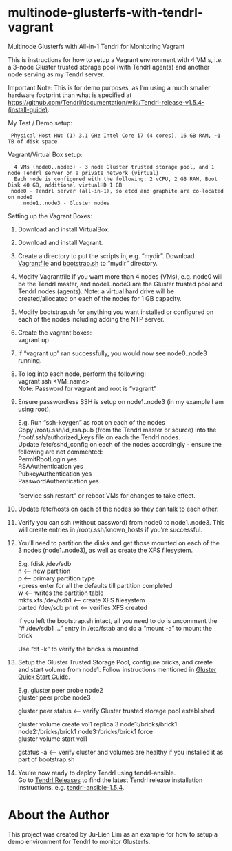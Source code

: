 # multinode-glusterfs-with-tendrl-vagrant
Multinode Glusterfs with All-in-1 Tendrl for Monitoring Vagrant 

This is instructions for how to setup a Vagrant environment with 4 VM's, i.e. a 3-node Gluster trusted storage pool (with Tendrl agents) and another node serving as my Tendrl server.  

Important Note: This is for demo purposes, as I’m using a much smaller hardware footprint than what is specified at https://github.com/Tendrl/documentation/wiki/Tendrl-release-v1.5.4-(install-guide).

My Test / Demo setup:

	 Physical Host HW: (1) 3.1 GHz Intel Core i7 (4 cores), 16 GB RAM, ~1 TB of disk space
	
Vagrant/Virtual Box setup:
   
      4 VMs (node0..node3) - 3 node Gluster trusted storage pool, and 1 node Tendrl server on a private network (virtual)
      Each node is configured with the following: 2 vCPU, 2 GB RAM, Boot Disk 40 GB, additional virtualHD 1 GB
	 node0 - Tendrl server (all-in-1), so etcd and graphite are co-located on node0
         node1..node3 - Gluster nodes

Setting up the Vagrant Boxes:

1. Download and install VirtualBox.

2. Download and install Vagrant.

3. Create a directory to put the scripts in, e.g. “mydir”.  Download [Vagrantfile](https://github.com/julienlim/multinode-glusterfs-with-tendrl-vagrant/blob/master/Vagrantfile) and [bootstrap.sh](https://github.com/julienlim/multinode-glusterfs-with-tendrl-vagrant/blob/master/bootstrap.sh) to “mydir” directory.

4. Modify Vagrantfile if you want more than 4 nodes (VMs), e.g. node0 will be the Tendrl master, and node1..node3 are the Gluster trusted pool and Tendrl nodes (agents).  Note: a virtual hard drive will be created/allocated on each of the nodes for 1 GB capacity.

5. Modify bootstrap.sh for anything you want installed or configured on each of the nodes including adding the NTP server.

6. Create the vagrant boxes: <BR>
        vagrant up

7. If “vagrant up” ran successfully, you would now see node0..node3 running.

8. To log into each node, perform the following: <BR>
        vagrant ssh <VM_name>  <BR>
        Note: Password for vagrant and root is “vagrant”  <BR>
          
9. Ensure passwordless SSH is setup on node1..node3 (in my example I am using root). <BR>

	E.g. Run “ssh-keygen” as root on each of the nodes <BR>
	Copy /root/.ssh/id_rsa.pub (from the Tendrl master or source) into the /root/.ssh/authorized_keys file on each the Tendrl nodes. <BR>
	Update /etc/sshd_config on each of the nodes accordingly - ensure the following are not commented: <BR>
        PermitRootLogin yes  <BR>
        RSAAuthentication yes  <BR>
        PubkeyAuthentication yes  <BR>
        PasswordAuthentication yes  <BR>
          <BR>
	"service ssh restart" or reboot VMs for changes to take effect.  <BR>
  
10. Update /etc/hosts on each of the nodes so they can talk to each other.

11. Verify you can ssh (without password) from node0 to node1..node3.  This will create entries in /root/.ssh/known_hosts if you’re successful.

12. You’ll need to partition the disks and get those mounted on each of the 3 nodes (node1..node3), as well as create the XFS filesystem.

	E.g. fdisk /dev/sdb  <BR>
	 	n 	<— new partition  <BR>
	 	p 	<— primary partition type  <BR>
	 	<press enter for all the defaults till partition completed  <BR>
	 	w	<— writes the partition table  <BR>
	mkfs.xfs /dev/sdb1	<— create XFS filesystem  <BR>
	parted /dev/sdb print	<— verifies XFS created  <BR>
         
	If you left the bootstrap.sh intact, all you need to do is uncomment the “# /dev/sdb1 …” entry in /etc/fstab and do a “mount -a” to mount the brick
         
	Use “df -k” to verify the bricks is mounted  <BR>

13. Setup the Gluster Trusted Storage Pool, configure bricks, and create and start volume from node1.  Follow instructions mentioned in [Gluster Quick Start Guide](https://wiki.centos.org/SpecialInterestGroup/Storage/gluster-Quickstart).

       E.g. 
        gluster peer probe node2  <BR>
	gluster peer probe node3  <BR>
         
	gluster peer status	<— verify Gluster trusted storage pool established  <BR>
         
	gluster volume create vol1 replica 3 node1:/bricks/brick1 node2:/bricks/brick1 node3:/bricks/brick1 force  <BR>
	gluster volume start vol1  <BR>
         
	gstatus -a	        <— verify cluster and volumes are healthy if you installed it as part of bootstrap.sh  <BR>

14. You’re now ready to deploy Tendrl using tendrl-ansible.  
        Go to [Tendrl Releases](https://github.com/Tendrl/documentation/wiki/Tendrl-Releases) to find the latest Tendrl release installation instructions, e.g. [tendrl-ansible-1.5.4](/usr/share/doc/tendrl-ansible-1.5.4/README.md). <BR>


# About the Author
This project was created by Ju-Lien Lim as an example for how to setup a demo environment for Tendrl to monitor Glusterfs.
